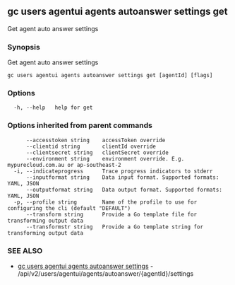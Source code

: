 ## gc users agentui agents autoanswer settings get

Get agent auto answer settings

### Synopsis

Get agent auto answer settings

```
gc users agentui agents autoanswer settings get [agentId] [flags]
```

### Options

```
  -h, --help   help for get
```

### Options inherited from parent commands

```
      --accesstoken string    accessToken override
      --clientid string       clientId override
      --clientsecret string   clientSecret override
      --environment string    environment override. E.g. mypurecloud.com.au or ap-southeast-2
  -i, --indicateprogress      Trace progress indicators to stderr
      --inputformat string    Data input format. Supported formats: YAML, JSON
      --outputformat string   Data output format. Supported formats: YAML, JSON
  -p, --profile string        Name of the profile to use for configuring the cli (default "DEFAULT")
      --transform string      Provide a Go template file for transforming output data
      --transformstr string   Provide a Go template string for transforming output data
```

### SEE ALSO

* [gc users agentui agents autoanswer settings](gc_users_agentui_agents_autoanswer_settings.html)	 - /api/v2/users/agentui/agents/autoanswer/{agentId}/settings


